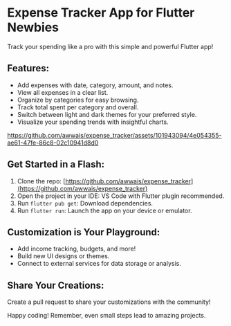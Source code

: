 # Expense Tracker App for Flutter Newbies

Track your spending like a pro with this simple and powerful Flutter app!

## Features:

- Add expenses with date, category, amount, and notes.
- View all expenses in a clear list.
- Organize by categories for easy browsing.
- Track total spent per category and overall.
- Switch between light and dark themes for your preferred style.
- Visualize your spending trends with insightful charts.


https://github.com/awwais/expense_tracker/assets/101943094/4e054355-ae61-47fe-86c8-02c10941d8d0



## Get Started in a Flash:

1. Clone the repo: [https://github.com/awwais/expense_tracker](https://github.com/awwais/expense_tracker)
2. Open the project in your IDE: VS Code with Flutter plugin recommended.
3. Run `flutter pub get`: Download dependencies.
4. Run `flutter run`: Launch the app on your device or emulator.

## Customization is Your Playground:

- Add income tracking, budgets, and more!
- Build new UI designs or themes.
- Connect to external services for data storage or analysis.

## Share Your Creations:

Create a pull request to share your customizations with the community!

Happy coding! Remember, even small steps lead to amazing projects.

